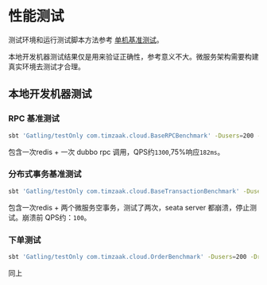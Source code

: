 # 性能测试
测试环境和运行测试脚本方法参考 [单机基准测试](../one/00_base_benchmark.md)。

本地开发机器测试结果仅是用来验证正确性，参考意义不大。微服务架构需要构建真实环境去测试才合理。

## 本地开发机器测试
### RPC 基准测试
```sh
sbt 'Gatling/testOnly com.timzaak.cloud.BaseRPCBenchmark' -Dusers=200 -Drepeat=100
```
包含一次redis + 一次 dubbo rpc 调用，QPS约`1300`,75%响应`182ms`。

### 分布式事务基准测试
```sh
sbt 'Gatling/testOnly com.timzaak.cloud.BaseTransactionBenchmark' -Dusers=200 -Drepeat=100
```
包含一次redis + 两个微服务空事务，测试了两次，seata server 都崩溃，停止测试。崩溃前 QPS约：`100`。

### 下单测试
```sh
sbt 'Gatling/testOnly com.timzaak.cloud.OrderBenchmark' -Dusers=200 -Drepeat=100
```
同上
